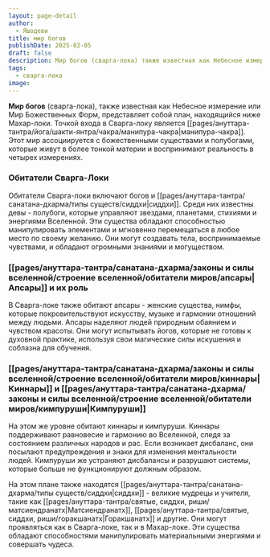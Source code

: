 ```yaml
---
layout: page-detail
author:
  - Яшодеви
title: мир богов
publishDate: 2025-02-05
draft: false
description: Мир богов (сварга-лока) также известная как Небесное измерение или Мир Божественных Форм, представляет собой план, находящийся ниже Махар-локи. Точкой входа в Сварга-локу является манипура-чакра. Этот мир ассоциируется с божественными существами и полубогами, которые живут в более тонкой материи и воспринимают реальность в четырех измерениях.
tags:
  - сварга-лока
image:
---
```

**Мир богов** (сварга-лока), также известная как Небесное измерение или Мир Божественных Форм, представляет собой план, находящийся ниже Махар-локи. Точкой входа в Сварга-локу является [[pages/ануттара-тантра/йога/шакти-янтра/чакра/манипура-чакра|манипура-чакра]]. Этот мир ассоциируется с божественными существами и полубогами, которые живут в более тонкой материи и воспринимают реальность в четырех измерениях.

### Обитатели Сварга-Локи

Обитатели Сварга-локи включают богов и [[pages/ануттара-тантра/санатана-дхарма/типы существ/сиддхи|сиддхи]]. Среди них известны девы - полубоги, которые управляют звездами, планетами, стихиями и энергиями Вселенной. Эти существа обладают способностью манипулировать элементами и мгновенно перемещаться в любое место по своему желанию. Они могут создавать тела, воспринимаемые чувствами, и обладают огромными знаниями и могуществом.
### [[pages/ануттара-тантра/санатана-дхарма/законы и силы вселенной/строение вселенной/обитатели миров/апсары|Апсары]] и их роль

В Сварга-локе также обитают апсары - женские существа, нимфы, которые покровительствуют искусству, музыке и гармонии отношений между людьми. Апсары наделяют людей природным обаянием и чувством красоты. Они могут испытывать йогов, которые не готовы к духовной практике, используя свои магические силы искушения и соблазна для обучения.
### [[pages/ануттара-тантра/санатана-дхарма/законы и силы вселенной/строение вселенной/обитатели миров/киннары|Киннары]] и [[pages/ануттара-тантра/санатана-дхарма/законы и силы вселенной/строение вселенной/обитатели миров/кимпуруши|Кимпуруши]]

На этом же уровне обитают киннары и кимпуруши. Киннары поддерживают равновесие и гармонию во Вселенной, следя за состоянием различных народов и рас. Если возникает дисбаланс, они посылают предупреждения и знаки для изменения ментальности людей. Кимпуруши же устраняют дисбалансы и разрушают системы, которые больше не функционируют должным образом.

На этом плане также находятся [[pages/ануттара-тантра/санатана-дхарма/типы существ/сиддхи|сиддхи]] - великие мудрецы и учителя, такие как [[pages/ануттара-тантра/святые, сиддхи, риши/матсиендранатх|Матсиендранатх]], [[pages/ануттара-тантра/святые, сиддхи, риши/горакшанатх|Горакшанатх]] и другие. Они могут проявляться как в Сварга-локе, так и в Махар-локе. Эти существа обладают способностями манипулировать материальными энергиями и совершать чудеса.